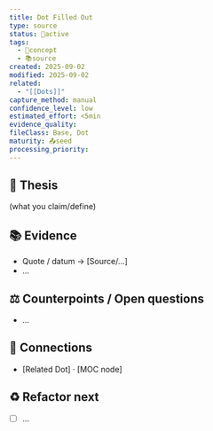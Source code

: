 ```yaml
---
title: Dot Filled Out
type: source
status: 🔄active
tags:
  - 📝concept
  - 📚source
created: 2025-09-02
modified: 2025-09-02
related:
  - "[[Dots]]"
capture_method: manual
confidence_level: low
estimated_effort: <5min
evidence_quality:
fileClass: Base, Dot
maturity: 📤seed
processing_priority:
---
```


## 🎯 Thesis
(what you claim/define)

## 📚 Evidence
- Quote / datum → [Source/...]
- …

## ⚖️ Counterpoints / Open questions
- …

## 🔗 Connections
- [Related Dot] · [MOC node]

## ♻️ Refactor next
- [ ] …
